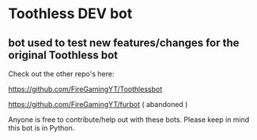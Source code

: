 # Toothless DEV bot
## bot used to test new features/changes for the original Toothless bot
Check out the other repo's here:

https://github.com/FireGamingYT/Toothlessbot

https://github.com/FireGamingYT/furbot ( abandoned )

Anyone is free to contribute/help out with these bots.
Please keep in mind this bot is in Python. 

